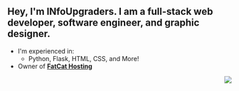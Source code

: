 ## Hey, I'm INfoUpgraders. I am a full-stack web developer, software engineer, and graphic designer.

- I'm experienced in:
  - Python, Flask, HTML, CSS, and More!
- Owner of [**FatCat Hosting**](https://discord.gg/hNaR7Ep)

<img align="right" src="https://avatars0.githubusercontent.com/u/26350830?s=460&u=5b30fa7c2c85f687436dd9ace4dfa6f50f122908&v=4">
